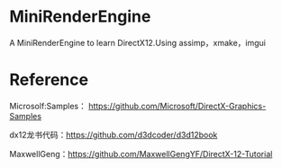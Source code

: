 # MiniRenderEngine
A MiniRenderEngine to learn DirectX12.Using assimp，xmake，imgui
# Reference
Microsolf:Samples： https://github.com/Microsoft/DirectX-Graphics-Samples

dx12龙书代码：https://github.com/d3dcoder/d3d12book

MaxwellGeng：https://github.com/MaxwellGengYF/DirectX-12-Tutorial
